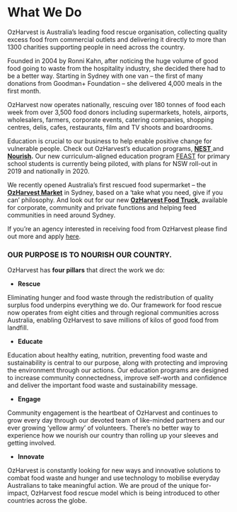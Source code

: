 # What We Do

OzHarvest is Australia’s leading food rescue organisation, collecting quality excess food from commercial outlets and delivering it directly to more than 1300 charities supporting people in need across the country.

Founded in 2004 by Ronni Kahn, after noticing the huge volume of good food going to waste from the hospitality industry, she decided there had to be a better way.  Starting in Sydney with one van – the first of many donations from Goodman+ Foundation – she delivered 4,000 meals in the first month.

OzHarvest now operates nationally, rescuing over 180 tonnes of food each week from over 3,500 food donors including supermarkets, hotels, airports, wholesalers, farmers, corporate events, catering companies, shopping centres, delis, cafes, restaurants, film and TV shoots and boardrooms.

Education is crucial to our business to help enable positive change for vulnerable people. Check out OzHarvest’s education programs, [**NEST** ](https://www.ozharvest.org/what-we-do/nest-nutrition-education/)and [**Nourish**](https://www.ozharvest.org/nourish/)**.** Our new curriculum-aligned education program [FEAST](https://www.ozharvest.org/what-we-do/feast-food-education-sustainability-training/) for primary school students is currently being piloted, with plans for NSW roll-out in 2019 and nationally in 2020.

We recently opened Australia’s first rescued food supermarket – the [**OzHarvest Market**](https://www.ozharvest.org/market/) in Sydney, based on a ‘take what you need, give if you can’ philosophy. And look out for our new [**OzHarvest Food Truck**](https://www.ozharvest.org/what-we-do/foodtruck/)**,** available for corporate, community and private functions and helping feed communities in need around Sydney.

If you’re an agency interested in receiving food from OzHarvest please find out more and apply [here](https://www.ozharvest.org/what-we-do/agencyonline/).

### OUR PURPOSE IS TO NOURISH OUR COUNTRY.

OzHarvest has **four pillars** that direct the work we do:

* **Rescue**

Eliminating hunger and food waste through the redistribution of quality surplus food underpins everything we do.  Our framework for food rescue now operates from eight cities and through regional communities across Australia, enabling OzHarvest to save millions of kilos of good food from landfill.  

* **Educate**

Education about healthy eating, nutrition, preventing food waste and sustainability is central to our purpose, along with protecting and improving the environment through our actions. Our education programs are designed to increase community connectedness, improve self-worth and confidence and deliver the important food waste and sustainability message. 

* **Engage**

Community engagement is the heartbeat of OzHarvest and continues to grow every day through our devoted team of like-minded partners and our ever growing ‘yellow army’ of volunteers. There’s no better way to experience how we nourish our country than rolling up your sleeves and getting involved. 

* **Innovate**

OzHarvest is constantly looking for new ways and innovative solutions to combat food waste and hunger and use technology to mobilise everyday Australians to take meaningful action. We are proud of the unique for-impact, OzHarvest food rescue model which is being introduced to other countries across the globe.

